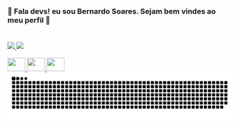 ### 👋 Fala devs! eu sou Bernardo Soares. Sejam bem vindes ao meu perfil 👋

#


<div>
<a href="https://github.com/bernardosoaress">
<img height="180em" src="https://github-readme-stats.vercel.app/api/top-langs/?username=bernardosoaress&layout=compact&langs_count=7&theme=dracula"/>
<img height="180em" src="https://github-readme-stats.vercel.app/api?username=bernardosoaress&show_icons=true&theme=dracula&include_all_commits=true&count_private=true"/>
</div>


<div styles="display: inline_block"><br>
            <img align="center alt="Berna-HTML5" height="30" width="40" src="https://cdn.jsdelivr.net/gh/devicons/devicon/icons/html5/html5-original.svg" />
            <img align="center alt="Berna-CSS3" height="30" width="40"  src="https://cdn.jsdelivr.net/gh/devicons/devicon/icons/css3/css3-original.svg" />
            <img align="center alt="Berna-JS" height="30" width="40"  src="https://cdn.jsdelivr.net/gh/devicons/devicon/icons/javascript/javascript-original.svg" />
           
          
          
          
          
          




<picture>
  <source
    media="(prefers-color-scheme: dark)"
    srcset="
      https://raw.githubusercontent.com/platane/snk/output/github-contribution-grid-snake-dark.svg
    "
  />
  <source
    media="(prefers-color-scheme: light)"
    srcset="
      https://raw.githubusercontent.com/platane/snk/output/github-contribution-grid-snake.svg
    "
  />
  <img
    alt="github contribution grid snake animation"
    src="https://raw.githubusercontent.com/platane/snk/output/github-contribution-grid-snake.svg"
  />
</picture>
